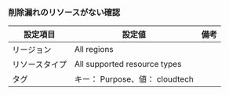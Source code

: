 ### 削除漏れのリソースがない確認
| 設定項目 | 設定値 | 備考 |
| - | - | - |
| リージョン | All regions |  |
| リソースタイプ | All supported resource types |  |
| タグ | キー： Purpose、値： cloudtech |  |